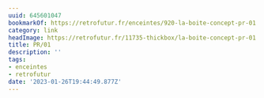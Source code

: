 ```yaml
---
uuid: 645601047
bookmarkOf: https://retrofutur.fr/enceintes/920-la-boite-concept-pr-01.html
category: link
headImage: https://retrofutur.fr/11735-thickbox/la-boite-concept-pr-01.jpg
title: PR/01
description: ''
tags:
- enceintes
- retrofutur
date: '2023-01-26T19:44:49.877Z'
---
```



